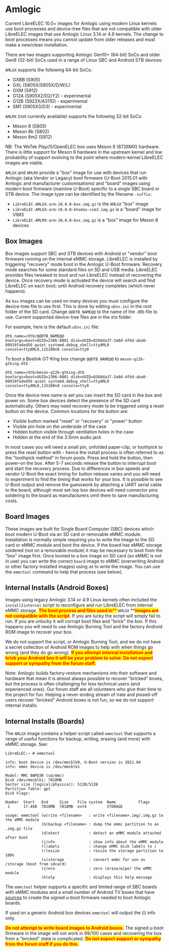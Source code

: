 # Amlogic

Current LibreELEC 10.0+ images for Amlogic using modern Linux kernels use boot processes and device-tree files that are not compatible with older LibreELEC images that use Amlogic Linux 3.14 or 4.9 kernels. The change to boot processes means you cannot update from older releases and must make a new/clean installation.

There are two images supporting Amlogic Gen10+ (64-bit) SoCs and older Gen8 (32-bit) SoCs used in a range of Linux SBC and Android STB devices:

`AMLGX` supports the following 64-bit SoCs:

* GXBB (S905)
* GXL (S805X/S905X/D/W/L)
* GXM (S912)
* G12A (S905X2/D2/Y2) - experimental
* G12B (S922X/A311D) - experimental
* SM1 (S905X3/D3) - experimental

`AMLMX` (not currently available) supports the following 32-bit SoCs:

* Meson 8 (S805)
* Meson 8b (S802)
* Meson 8m2 (S812)

NB: The WeTek Play(1)/OpenELEC box uses Meson 6 (8726MX) hardware. There is little support for Meson 6 hardware in the upstream kernel and low probability of support evolving to the point where modern-kernel LibreELEC images are viable.

`AMLGX` and `AMLMX` provide a "box" image for use with devices that run Amlogic (aka Vendor or Legacy) boot firmware (U-Boot 2015.01 with Amlogic and manufacturer customisations) and "board" images using modern boot firmware (mainline U-Boot) specific to a single SBC board or STB device. The image type can be identified by the filename `-suffix`:

* `LibreELEC-AMLGX.arm-10.0.0-box.img.gz` is the `AMLGX` "box" image
* `LibreELEC-AMLGX-arm-10.0.0-khadas-vim3.img.gz` is a "board" image for VIM3
* `LibreELEC-AMLMX-arm-10.0.0-box.img.gz` is a "box" image for Meson 8 devices

## Box Images

Box images support SBC and STB devices with Android or "vendor" boot firmware running on the internal eMMC storage. LibreELEC is installed by triggering "recovery" mode boot in the Amlogic U-Boot firmware. Recovery mode searches for some standard files on SD and USB media. LibreELEC provides files tweaked to boot and run LibreELEC instead of recovering the device. Once recovery mode is activated the device will search and find LibreELEC on each boot; until Android recovery completes (which never happens).

As `box` images can be used on many devices you must configure the device-tree file to use first. This is done by editing `uEnv.ini` in the root folder of the SD card. Change `@@DTB_NAME@@` to the name of the .dtb file to use. Current supported device-tree files are in the `dtb` folder.

For example, here is the default `uEnv.ini` file:

```
dtb_name=/dtb/@@DTB_NAME@@
bootargs=boot=UUID=2306-0801 disk=UUID=8268da37-3a8d-4f6d-aba0-08918faded56 quiet systemd.debug_shell=ttyAML0 console=ttyAML0,115200n8 console=tty0
```

To boot a Beelink GT-King box change `@@DTB_NAME@@` to `meson-g12b-gtking.dtb`

```
dtb_name=/dtb/meson-g12b-gtking.dtb
bootargs=boot=UUID=2306-0801 disk=UUID=8268da37-3a8d-4f6d-aba0-08918faded56 quiet systemd.debug_shell=ttyAML0 console=ttyAML0,115200n8 console=tty0
```

Once the device-tree name is set you can insert the SD card in the box and power on. Some box devices detect the presence of the SD card automatically. Others may need recovery mode to be triggered using a reset button on the device. Common locations for the button are:

* Visible button marked "reset" or "recovery" or "power" button
* Visible pin-hole on the underside of the case
* Hidden button visible through ventilation holes in the case
* Hidden at the end of the 3.5mm audio jack

In most cases you will need a small pin, unfolded paper-clip, or toothpick to press the reset button with - hence the install process is often referred to as the "toothpick method" in forum posts. Press and hold the button, then power-on the box. After 5-7 seconds release the button to interrupt boot and start the recovery process. Due to differences in box speeds and vendor U-Boot the exact timing for button release varies and you will need to experiment to find the timing that works for your box. It is possible to see U-Boot output and remove the guesswork by attaching a UART serial cable to the board, although most set-top box devices will need connector pins soldering to the board as manufacturers omit them to save manufacturing costs.

## Board Images

These images are built for Single Board Computer (SBC) devices which boot modern U-Boot via an SD card or removable eMMC module. Installation is normally simple requiring you to write the image to the SD card or eMMC module and boot the device. If the board has eMMC storage soldered (not on a removable module) it may be necessary to boot from the "box" image first. Once booted to a box image on SD card (so eMMC is not in use) you can write the correct `board` image to eMMC (overwriting Android or other factory-installed images) using `dd` to write the image. You can use the `emmctool` command to help that process (see below).

## Internal Installs (Android Boxes)

Images using legacy Amlogic 3.14 or 4.9 Linux kernels often included the `install2internal` script to reconfigure and run LibreELEC from internal eMMC storage. <mark style="color:red;">**The boot process and files used in**</mark><mark style="color:red;">** **</mark><mark style="color:red;">**`AMLGX`**</mark><mark style="color:red;">** **</mark><mark style="color:red;">**images are not compatible with the script**</mark>. If you are lucky the script will simply fail to run. If you are unlucky it will corrupt boot files and "brick" the box. If this happens you will need to use Amlogic Burning Tool and the factory Android ROM image to recover your box.

We do not support the script, or Amlogic Burning Tool, and we do not have a secret collection of Android ROM images to help with when things go wrong (and they do go wrong). <mark style="color:red;">**If you attempt internal installation and brick your Android box it will be your problem to solve. Do not expect support or sympathy from the forum staff.**</mark>

Note: Amlogic builds factory-restore mechanisms into their software and hardware that mean it is almost always possible to recover "bricked" boxes, but the process is often challenging for less technical users (and experienced ones). Our forum staff are all volunteers who give their time to the project for fun. Helping a never-ending stream of irate and pissed-off users recover "bricked" Android boxes is not fun, so we do not support internal installs.

## Internal Installs (Boards)

The `AMLGX` image contains a helper script called `emmctool` that supports a range of useful functions for backup, writing, erasing (and more) with eMMC storage. See:

```
LibreELEC:~ # emmctool 

info: boot device is /dev/mmcblk0, U-Boot version is 2021.04
info: emmc device is /dev/mmcblk1

Model: MMC 8WPD3R (sd/mmc)
Disk /dev/mmcblk1: 7818MB
Sector size (logical/physical): 512B/512B
Partition Table: gpt
Disk Flags: 

Number  Start   End     Size    File system  Name          Flags
 1      17.4kB  7818MB  7818MB  ext4         STORAGE

usage: emmctool (w)rite <filename>   : write <filename>.img/.img.gz to the eMMC module
                (b)backup <filename> : dump the emmc partition to an .img.gz file
                (d)etect             : detect an eMMC module attached after boot
                (i)nfo               : show info about the eMMC module
                (l)abels             : change eMMC disk labels to /
                (r)esize             : resize the storage partition to 100%
                (s)storage           : convert emmc for use as /storage (boot from sdcard)
                (z)ero               : zero (erase/wipe) the eMMC module
                (h)elp               : displays this help message
```

The `emmctool` helper supports a specific and limited range of SBC boards with eMMC modules and a small number of Android TV boxes that have [sources](https://github.com/LibreELEC/amlogic-boot-fip) to create the signed u-boot firmware needed to boot Amlogic boards.

If used on a generic Android box devices `emmctool` will output the (i) info only.

<mark style="color:red;">**Do not attempt to write board images to Android boxes.**</mark> The signed u-boot firmware in the image will not work in 99/100 cases and recovering the box from a "bricked" state is complicated. <mark style="color:red;">**Do not expect support or sympathy from the forum staff if you do this.**</mark>
